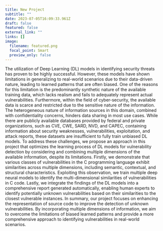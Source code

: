 ```yaml
---
title: New Project
subtitle: ""
date: 2023-07-05T16:09:33.961Z
draft: false
featured: false
external_link: ""
links: []
image:
  filename: featured.png
  focal_point: Smart
  preview_only: false
---
```

The utilization of Deep Learning (DL) models in identifying security threats has
proven to be highly successful. However, these models have shown limitations in
generalizing to real-world scenarios due to their data-driven nature, leading to
learned patterns that are often biased. One of the reasons for this limitation is the
predominantly synthetic nature of the available training data, which lacks realism
and fails to adequately represent actual vulnerabilities. Furthermore, within the
field of cyber-security, the available data is scarce and restricted due to the
sensitive nature of the information. The heterogeneous nature of information
sources in this domain, combined with confidentiality concerns, hinders data
sharing in most use cases. While there are publicly available databases provided
by federal and private organizations, such as CVE, CWE, SARD, NVD, and CAPEC,
containing information about security weaknesses, vulnerabilities, exploitation,
and attack reports, these datasets are insufficient to fully train unbiased DL
models.
To address these challenges, we propose an approach in this project that
optimizes the learning process of DL models for vulnerability detection by
considering and combining multiple dimensions of the available information,
despite its limitations. Firstly, we demonstrate that various classes of
vulnerabilities in the C programming language exhibit similarities across multiple
dimensions, including semantic, contextual, and structural characteristics.
Exploiting this observation, we train multiple deep neural models to identify the
multi-dimensional similarities of vulnerabilities in C code. Lastly, we integrate the
findings of the DL models into a comprehensive report generated automatically,
enabling human experts to identify potentially unknown vulnerabilities based on
their similarities to the closest vulnerable instances.
In summary, our project focuses on enhancing the representation of source code
to improve the detection of unknown vulnerabilities. By incorporating multiple
dimensions of information, we aim to overcome the limitations of biased learned
patterns and provide a more comprehensive approach to identifying
vulnerabilities in real-world scenarios.